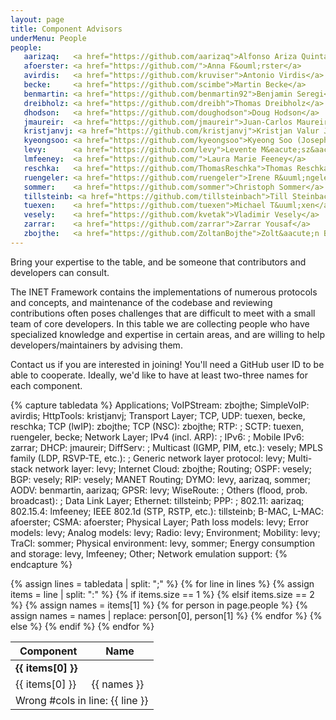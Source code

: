 ```yaml
---
layout: page
title: Component Advisors
underMenu: People
people:
   aarizaq:   <a href="https://github.com/aarizaq">Alfonso Ariza Quintana</a>
   afoerster: <a href="https://github.com/">Anna F&ouml;rster</a>
   avirdis:   <a href="https://github.com/kruviser">Antonio Virdis</a>
   becke:     <a href="https://github.com/scimbe">Martin Becke</a>
   benmartin: <a href="https://github.com/benmartin92">Benjamin Seregi</a>
   dreibholz: <a href="https://github.com/dreibh">Thomas Dreibholz</a>
   dhodson:   <a href="https://github.com/doughodson">Doug Hodson</a>
   jmaureir:  <a href="https://github.com/jmaureir">Juan-Carlos Maureira</a>
   kristjanvj: <a href="https://github.com/kristjanvj">Kristjan Valur Jonsson</a>
   kyeongsoo: <a href="https://github.com/kyeongsoo">Kyeong Soo (Joseph) Kim</a>
   levy:      <a href="https://github.com/levy">Levente M&eacute;sz&aacute;ros</a>
   lmfeeney:  <a href="https://github.com/">Laura Marie Feeney</a>
   reschka:   <a href="https://github.com/ThomasReschka">Thomas Reschka</a>
   ruengeler: <a href="https://github.com/ruengeler">Irene R&uuml;ngeler</a>
   sommer:    <a href="https://github.com/sommer">Christoph Sommer</a>
   tillsteinb: <a href="https://github.com/tillsteinbach">Till Steinbach</a>
   tuexen:    <a href="https://github.com/tuexen">Michael T&uuml;xen</a>
   vesely:    <a href="https://github.com/kvetak">Vladimir Vesely</a>
   zarrar:    <a href="https://github.com/zarrar">Zarrar Yousaf</a>
   zbojthe:   <a href="https://github.com/ZoltanBojthe">Zolt&aacute;n B&ouml;jthe</a>
---
```


<p class="lead">Bring your expertise to the table, and be someone that contributors and developers can consult.</p>

The INET Framework contains the implementations of numerous protocols and
concepts, and maintenance of the codebase and reviewing contributions often
poses challenges that are difficult to meet with a small team of core
developers. In this table we are collecting people who have specialized
knowledge and expertise in certain areas, and are willing to help
developers/maintainers by advising them.

<div class="alert alert-warning">
<p>Contact us if you are interested in joining! You'll need a GitHub user ID to be able to cooperate.
Ideally, we'd like to have at least two-three names for each component.</p>
</div>

{% capture tabledata %}
Applications;
    VoIPStream:  zbojthe;
    SimpleVoIP:  avirdis;
    HttpTools: kristjanvj;
Transport Layer;
    TCP, UDP:    tuexen, becke, reschka;
    TCP (lwIP):  zbojthe;
    TCP (NSC):   zbojthe;
    RTP: ;
    SCTP:        tuexen, ruengeler, becke;
Network Layer;
    IPv4 (incl. ARP): ;
    IPv6: ;
    Mobile IPv6: zarrar;
    DHCP:        jmaureir;
    DiffServ: ;
    Multicast (IGMP, PIM, etc.):       vesely;
    MPLS family (LDP, RSVP-TE, etc.): ;
    Generic network layer protocol:    levy;
    Multi-stack network layer:         levy;
    Internet Cloud:                    zbojthe;
Routing;
    OSPF:        vesely;
    BGP:         vesely;
    RIP:         vesely;
MANET Routing;
    DYMO:        levy, aarizaq, sommer;
    AODV:        benmartin, aarizaq;
    GPSR:        levy;
    WiseRoute: ;
    Others (flood, prob. broadcast): ;
Data Link Layer;
    Ethernet:    tillsteinb;
    PPP: ;
    802.11:      aarizaq;
    802.15.4:    lmfeeney;
    IEEE 802.1d (STP, RSTP, etc.): tillsteinb;
    B-MAC, L-MAC: afoerster;
    CSMA:        afoerster;
Physical Layer;
    Path loss models: levy;
    Error models:     levy;
    Analog models:    levy;
    Radio:            levy;
Environment;
    Mobility:         levy;
    TraCI:            sommer;
    Physical environment: levy, sommer;
    Energy consumption and storage: levy, lmfeeney;
Other;
    Network emulation support:
{% endcapture %}


<table class="table table-bordered table-striped">
  <thead>
    <tr class="info"><th>Component</th><th>Name</th></tr>
  </thead>
  <tbody>
{% assign lines = tabledata | split: ";" %}
{% for line in lines %}
  {% assign items = line | split: ":" %}
  {% if items.size == 1 %}
    <tr class="success"><td colspan="2"><b>{{ items[0] }}</b></td></tr>
  {% elsif items.size == 2 %}
    <tr>
      <td>{{ items[0] }}</td>
      {% assign names = items[1] %}
      {% for person in page.people %}
          {% assign names = names | replace: person[0], person[1] %}
      {% endfor %}
      <td>{{ names }}</td>
    </tr>
  {% else %}
    <tr class="error"><td colspan="2">Wrong #cols in line: {{ line }}</td></tr>
  {% endif %}
{% endfor %}
  </tbody>
</table>


